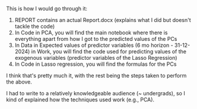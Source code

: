 This is how I would go through it:

1. REPORT contains an actual Report.docx (explains what I did but doesn't tackle the code)
2. In Code in PCA, you will find the main notebook where there is everything apart from how I got to the predicted values of the PCs
3. In Data in Expected values of predictor variables (6 mo horizon - 31-12-2024) in Work, you will find the code used for predicting values of the exogenous variables (predictor variables of the Lasso Regression)
4. In Code in Lasso regression, you will find the formulas for the PCs

I think that's pretty much it, with the rest being the steps taken to perform the above.

I had to write to a relatively knowledgeable audience (~ undergrads), so I kind of explained how the techniques used work (e.g., PCA).
